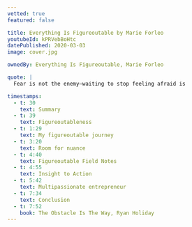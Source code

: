 ```yaml
---
vetted: true
featured: false

title: Everything Is Figureoutable by Marie Forleo
youtubeId: kPRVebBoHtc
datePublished: 2020-03-03
image: cover.jpg

ownedBy: Everything Is Figureoutable, Marie Forleo

quote: |
  Fear is not the enemy—waiting to stop feeling afraid is

timestamps:
  - t: 30
    text: Summary
  - t: 39
    text: Figureoutableness
  - t: 1:29
    text: My figureoutable journey
  - t: 3:20
    text: Room for nuance
  - t: 4:40
    text: Figureoutable Field Notes
  - t: 4:55
    text: Insight to Action
  - t: 5:42
    text: Multipassionate entrepreneur
  - t: 7:34
    text: Conclusion
  - t: 7:52
    book: The Obstacle Is The Way, Ryan Holiday
---
```

